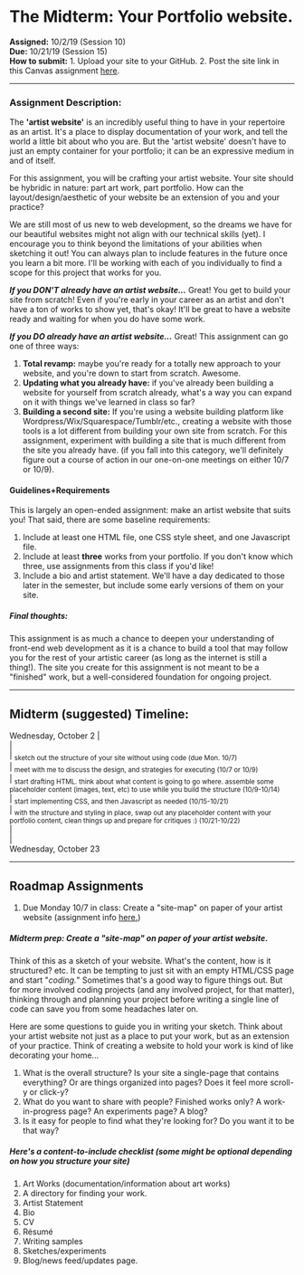 
# The Midterm: Your Portfolio website.
__Assigned:__ 10/2/19 (Session 10) <br>
__Due:__ 10/21/19 (Session 15) <br>
__How to submit:__ 1. Upload your site to your GitHub. 2. Post the site link in this Canvas assignment <a href="https://saic.instructure.com/courses/2560557/assignments/24250370" target="blank">here</a>.<br>

___

### Assignment Description:
The __'artist website'__ is an incredibly useful thing to have in your repertoire as an artist. It's a place to display documentation of your work, and tell the world a little bit about who you are. But the 'artist website' doesn't have to just an empty container for your portfolio; it can be an expressive medium in and of itself.

For this assignment, you will be crafting your artist website. Your site should be hybridic in nature: part art work, part portfolio. How can the layout/design/aesthetic of your website be an extension of you and your practice?

We are still most of us new to web development, so the dreams we have for our beautiful websites might not align with our technical skills (yet). I encourage you to think beyond the limitations of your abilities when sketching it out! You can always plan to include features in the future once you learn a bit more. I'll be working with each of you individually to find a scope for this project that works for you.

_**If you DON'T already have an artist website...**_
Great! You get to build your site from scratch! Even if you're early in your career as an artist and don't have a ton of works to show yet, that's okay! It'll be great to have a website ready and waiting for when you do have some work.

_**If you DO already have an artist website...**_
Great! This assignment can go one of three ways:
1. **Total revamp:** maybe you're ready for a totally new approach to your website, and you're down to start from scratch. Awesome.
1. **Updating what you already have:** if you've already been building a website for yourself from scratch already, what's a way you can expand on it with things we've learned in class so far?
1. **Building a second site:** If you're using a website building platform like Wordpress/Wix/Squarespace/Tumblr/etc., creating a website with those tools is a lot different from building your own site from scratch. For this assignment, experiment with building a site that is much different from the site you already have. (if you fall into this category, we'll definitely figure out a course of action in our one-on-one meetings on either 10/7 or 10/9).

#### Guidelines+Requirements
This is largely an open-ended assignment: make an artist website that suits you! That said, there are some baseline requirements:

1. Include at least one HTML file, one CSS style sheet, and one Javascript file.
1. Include at least **three** works from your portfolio. If you don't know which three, use assignments from this class if you'd like!
1. Include a bio and artist statement. We'll have a day dedicated to those later in the semester, but include some early versions of them on your site.

##### Final thoughts:
This assignment is as much a chance to deepen your understanding of front-end web development as it is a chance to build a tool that may follow you for the rest of your artistic career (as long as the internet is still a thing!). The site you create for this assignment is not meant to be a "finished" work, but a well-considered foundation for ongoing project.

___

## Midterm (suggested) Timeline:

Wednesday, October 2
| <br>
| <br>
|   <sub>sketch out the structure of your site without using code (due Mon. 10/7)</sub><br>
|   <sub>meet with me to discuss the design, and strategies for executing (10/7 or 10/9)</sub><br>
|   <sub>start drafting HTML. think about what content is going to go where. assemble some placeholder content (images, text, etc) to use while you build the structure (10/9-10/14)</sub><br>
|   <sub>start implementing CSS, and then Javascript as needed (10/15-10/21)</sub><br>
|   <sub>with the structure and styling in place, swap out any placeholder content with your portfolio content, clean things up and prepare for critiques :) (10/21-10/22)</sub><br>
| <br>
| <br>
Wednesday, October 23

___

## Roadmap Assignments

1. Due Monday 10/7 in class: Create a "site-map" on paper of your artist website (assignment info <a href="https://dougrosman.github.io/saic-webart-fa19/assignments/site-sketch">here.</a>)

##### Midterm prep: Create a "site-map" on paper of your artist website.
Think of this as a sketch of your website. What's the content, how is it structured? etc. It can be tempting to just sit with an empty HTML/CSS page and start "_coding._" Sometimes that's a good way to figure things out. But for more involved coding projects (and any involved project, for that matter), thinking through and planning your project before writing a single line of code can save you from some headaches later on.

Here are some questions to guide you in writing your sketch. Think about your artist website not just as a place to put your work, but as an extension of your practice. Think of creating a website to hold your work is kind of like decorating your home...

1. What is the overall structure? Is your site a single-page that contains everything? Or are things organized into pages? Does it feel more scroll-y or click-y?
2. What do you want to share with people? Finished works only? A work-in-progress page? An experiments page? A blog?
3. Is it easy for people to find what they're looking for? Do you want it to be that way?

##### Here's a content-to-include checklist (some might be optional depending on how you structure your site)
1. Art Works (documentation/information about art works)
1. A directory for finding your work.
1. Artist Statement
1. Bio
1. CV
1. Résumé
1. Writing samples
1. Sketches/experiments
1. Blog/news feed/updates page.

